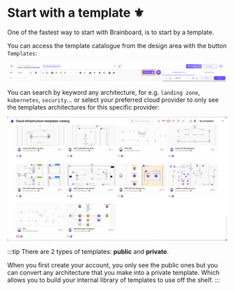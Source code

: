 # Start with a template ⚜️

One of the fastest way to start with Brainboard, is to start by a template.

You can access the template catalogue from the design area with the button `Templates`:

![Templates](<../.gitbook/assets/templates-button (1).png>)

You can search by keyword any architecture, for e.g. `landing zone`, `kubernetes`, `security`... or select your preferred cloud provider to only see the templates architectures for this specific provider:

![Templates](../.gitbook/assets/templates.png)

:::tip There are 2 types of templates: **public** and **private**.

When you first create your account, you only see the public ones but you can convert any architecture that you make into a private template. Which allows you to build your internal library of templates to use off the shelf. :::
